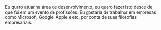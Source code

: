 Eu quero atuar na área de desenvolvimento, eu quero fazer isto desde de que fui em um evento de profissões.
Eu gostaria de trabalhar em empresas como Microsoft, Google, Apple e etc, por conta de suas filosofias empresariais.
